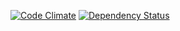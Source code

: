 [![Code Climate](https://codeclimate.com/badge.png)](https://codeclimate.com/github/tkawachi/hipworktime)
[![Dependency Status](https://gemnasium.com/tkawachi/hipworktime.png)](https://gemnasium.com/tkawachi/hipworktime)

